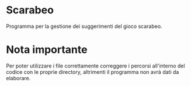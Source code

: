 # Scarabeo
Programma per la gestione dei suggerimenti del gioco scarabeo.

# Nota importante
Per poter utilizzare i file correttamente correggere i percorsi all'interno del codice con le proprie directory, altrimenti il programma non avrà dati da elaborare.
